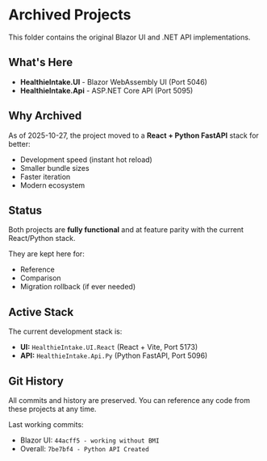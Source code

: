 # Archived Projects

This folder contains the original Blazor UI and .NET API implementations.

## What's Here

- **HealthieIntake.UI** - Blazor WebAssembly UI (Port 5046)
- **HealthieIntake.Api** - ASP.NET Core API (Port 5095)

## Why Archived

As of 2025-10-27, the project moved to a **React + Python FastAPI** stack for better:
- Development speed (instant hot reload)
- Smaller bundle sizes
- Faster iteration
- Modern ecosystem

## Status

Both projects are **fully functional** and at feature parity with the current React/Python stack.

They are kept here for:
- Reference
- Comparison
- Migration rollback (if ever needed)

## Active Stack

The current development stack is:
- **UI:** `HealthieIntake.UI.React` (React + Vite, Port 5173)
- **API:** `HealthieIntake.Api.Py` (Python FastAPI, Port 5096)

## Git History

All commits and history are preserved. You can reference any code from these projects at any time.

Last working commits:
- Blazor UI: `44acff5 - working without BMI`
- Overall: `7be7bf4 - Python API Created`
